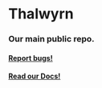 # Thalwyrn
### Our main public repo.
#### [Report bugs!](https://github.com/Thalwyrn/Thalwyrn/issues)
#### [Read our Docs!](https://github.com/Thalwyrn/Thalwyrn/wiki)
